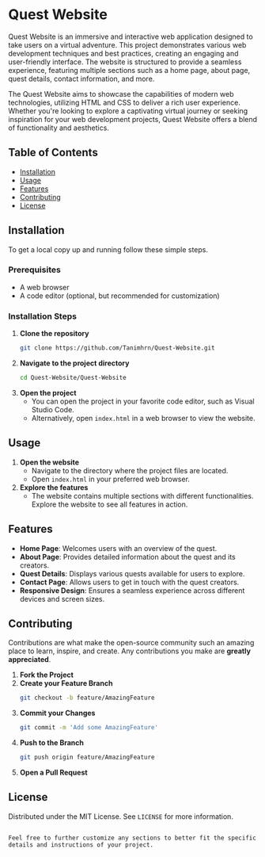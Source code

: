 # Quest Website

Quest Website is an immersive and interactive web application designed to take users on a virtual adventure. This project demonstrates various web development techniques and best practices, creating an engaging and user-friendly interface. The website is structured to provide a seamless experience, featuring multiple sections such as a home page, about page, quest details, contact information, and more.

The Quest Website aims to showcase the capabilities of modern web technologies, utilizing HTML and CSS to deliver a rich user experience. Whether you're looking to explore a captivating virtual journey or seeking inspiration for your web development projects, Quest Website offers a blend of functionality and aesthetics.

## Table of Contents

- [Installation](#installation)
- [Usage](#usage)
- [Features](#features)
- [Contributing](#contributing)
- [License](#license)

## Installation

To get a local copy up and running follow these simple steps.

### Prerequisites

- A web browser
- A code editor (optional, but recommended for customization)

### Installation Steps

1. **Clone the repository**
    ```bash
    git clone https://github.com/Tanimhrn/Quest-Website.git
    ```
2. **Navigate to the project directory**
    ```bash
    cd Quest-Website/Quest-Website
    ```
3. **Open the project**
   - You can open the project in your favorite code editor, such as Visual Studio Code.
   - Alternatively, open `index.html` in a web browser to view the website.

## Usage

1. **Open the website**
    - Navigate to the directory where the project files are located.
    - Open `index.html` in your preferred web browser.
2. **Explore the features**
    - The website contains multiple sections with different functionalities. Explore the website to see all features in action.

## Features

- **Home Page**: Welcomes users with an overview of the quest.
- **About Page**: Provides detailed information about the quest and its creators.
- **Quest Details**: Displays various quests available for users to explore.
- **Contact Page**: Allows users to get in touch with the quest creators.
- **Responsive Design**: Ensures a seamless experience across different devices and screen sizes.

## Contributing

Contributions are what make the open-source community such an amazing place to learn, inspire, and create. Any contributions you make are **greatly appreciated**.

1. **Fork the Project**
2. **Create your Feature Branch**
    ```bash
    git checkout -b feature/AmazingFeature
    ```
3. **Commit your Changes**
    ```bash
    git commit -m 'Add some AmazingFeature'
    ```
4. **Push to the Branch**
    ```bash
    git push origin feature/AmazingFeature
    ```
5. **Open a Pull Request**

## License

Distributed under the MIT License. See `LICENSE` for more information.
```

Feel free to further customize any sections to better fit the specific details and instructions of your project.
